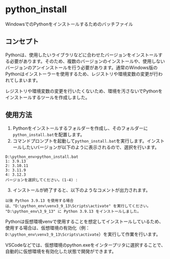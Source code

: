 # python_install

WindowsでのPythonをインストールするためのバッチファイル

## コンセプト

Pythonは、使用したいライブラリなどに合わせたバージョンをインストールする必要があります。そのため、複数のバージョンのインストールや、使用しないバージョンのアンインストールを行う必要があります。通常のWindows版のPythonはインストーラーを使用するため、レジストリや環境変数の変更が行われてしまいます。

レジストリや環境変数の変更を行いたくないため、環境を汚さないでPythonをインストールするツールを作成しました。

## 使用方法

1. Pythonをインストールするフォルダーを作成し、そのフォルダーに`python_install.bat`を配置します。
2. コマンドプロンプトを起動して`python_install.bat`を実行します。インストールしたいバージョンが以下のように表示されるので、選択を行います。

```
D:\python_env>python_install.bat
1: 3.9.13
2: 3.10.11
3: 3.11.9
4: 3.12.3
バージョンを選択してください。(1-4) :
```

3. インストールが終了すると、以下のようなコメントが出力されます。

```
以後 Python 3.9.13 を使用する場合は、"D:\python_env\venv3_9_13\Scripts\activate" を実行してください。
"D:\python_env\3_9_13" に Python 3.9.13 をインストールしました。
```

Pythonは仮想環境venvで使用することを想定してインストールしているため、使用する場合は、仮想環境の有効化（例：`D:\python_env\venv3_9_13\Scripts\activate`）を実行して作業を行います。

VSCodeなどでは、仮想環境のpython.exeをインタープリタに選択することで、自動的に仮想環境を有効化した状態で開発ができます。

